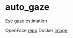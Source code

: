 # auto_gaze
Eye gaze estimation

OpenFace [repo](https://github.com/TadasBaltrusaitis/OpenFace)
Docker [image](https://hub.docker.com/r/benbuleong/openface-cambridge/)
